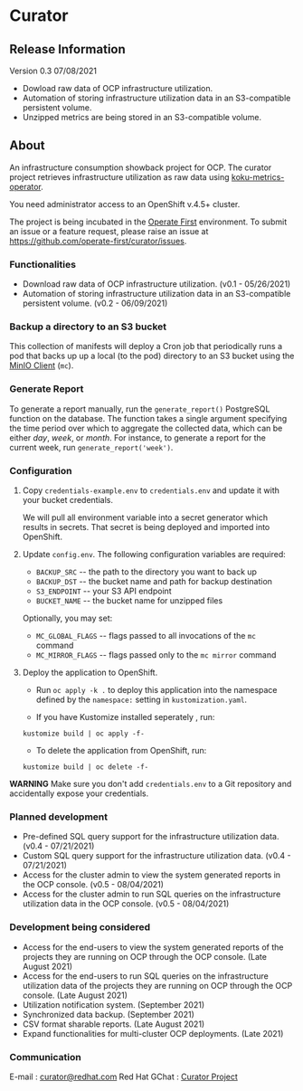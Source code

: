 # **Curator**

## Release Information
Version 0.3 07/08/2021
+ Dowload raw data of OCP infrastructure utilization.
+ Automation of storing infrastructure utilization data in an S3-compatible persistent volume.
+ Unzipped metrics are being stored in an S3-compatible volume.

## About
An infrastructure consumption showback project for OCP. The curator project retrieves infrastructure utilization as raw data using [koku-metrics-operator](https://github.com/project-koku/koku-metrics-operator).

You need administrator access to an OpenShift v.4.5+ cluster. 

The project is being incubated in the [Operate First](https://www.operate-first.cloud/) environment. To submit an issue or a feature request, please raise an issue at https://github.com/operate-first/curator/issues. 

### Functionalities
+ Download raw data of OCP infrastructure utilization. (v0.1 - 05/26/2021)
+ Automation of storing infrastructure utilization data in an S3-compatible persistent volume. (v0.2 - 06/09/2021)



### Backup a directory to an S3 bucket
This collection of manifests will deploy a Cron job that periodically runs a pod that backs up up a local (to the pod) directory
to an S3 bucket using the [MinIO Client][] (`mc`).

[minio client]: https://docs.min.io/docs/minio-client-complete-guide.html\

### Generate Report
To generate a report manually, run the `generate_report()` PostgreSQL function on the database. The function takes a single argument specifying the time period over which to aggregate the collected data, which can be either *day*, *week*, or *month*. For instance, to generate a report for the current week, run `generate_report('week')`.

### Configuration
1. Copy `credentials-example.env` to `credentials.env`
   and update it with your bucket credentials. 
   
   We will pull all environment variable into a secret generator which results in secrets. 
   That secret is being deployed and imported into OpenShift.

2. Update `config.env`. The following configuration variables are
   required:

     - `BACKUP_SRC` -- the path to the directory you want to back up
     - `BACKUP_DST` -- the bucket name and path for backup destination
     - `S3_ENDPOINT` -- your S3 API endpoint
     - `BUCKET_NAME` -- the bucket name for unzipped files
  
   Optionally, you may set:

     - `MC_GLOBAL_FLAGS` -- flags passed to all invocations of the
       `mc` command
     - `MC_MIRROR_FLAGS` -- flags passed only to the `mc mirror`
       command

3. Deploy the application to OpenShift.

    - Run `oc apply -k .` to deploy this application into the
      namespace defined by the `namespace:` setting in
      `kustomization.yaml`.
	
    - If you have Kustomize installed seperately , run:

    ```
    kustomize build | oc apply -f-
    ```

    - To delete the application from OpenShift, run:

    ```
    kustomize build | oc delete -f-
    ```

**WARNING** Make sure you don't add `credentials.env` to a Git
repository and accidentally expose your credentials.

[docker image]: https://hub.docker.com/r/minio/mc/
[s3cmd]: https://s3tools.org/s3cmd

### Planned development

+ Pre-defined SQL query support for the infrastructure utilization data. (v0.4 - 07/21/2021)
+ Custom SQL query support for the infrastructure utilization data. (v0.4 - 07/21/2021)
+ Access for the cluster admin to view the system generated reports in the OCP console. (v0.5 - 08/04/2021)
+ Access for the cluster admin to run SQL queries on the infrastructure utilization data in the OCP console. (v0.5 - 08/04/2021)


### Development being considered
+ Access for the end-users to view the system generated reports of the projects they are running on OCP through the OCP console. (Late August 2021)
+ Access for the end-users to run SQL queries on the infrastructure utilization data of the projects they are running on OCP through the OCP console. (Late August 2021)
+ Utilization notification system. (September 2021)
+ Synchronized data backup. (September 2021)
+ CSV format sharable reports. (Late August 2021)
+ Expand functionalities for multi-cluster OCP deployments. (Late 2021)

### Communication
E-mail : curator@redhat.com Red Hat GChat : [Curator Project](https://join.slack.com/t/operatefirst/shared_invite/zt-o2gn4wn8-O39g7sthTAuPCvaCNRnLww)

